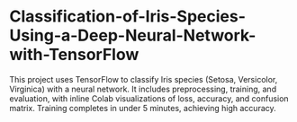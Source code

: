 # Classification-of-Iris-Species-Using-a-Deep-Neural-Network-with-TensorFlow
This project uses TensorFlow to classify Iris species (Setosa, Versicolor, Virginica) with a neural network. It includes preprocessing, training, and evaluation, with inline Colab visualizations of loss, accuracy, and confusion matrix. Training completes in under 5 minutes, achieving high accuracy.

